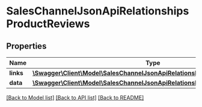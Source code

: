 # SalesChannelJsonApiRelationshipsProductReviews

## Properties
Name | Type | Description | Notes
------------ | ------------- | ------------- | -------------
**links** | [**\Swagger\Client\Model\SalesChannelJsonApiRelationshipsProductReviewsLinks**](SalesChannelJsonApiRelationshipsProductReviewsLinks.md) |  | [optional] 
**data** | [**\Swagger\Client\Model\SalesChannelJsonApiRelationshipsProductReviewsData[]**](SalesChannelJsonApiRelationshipsProductReviewsData.md) |  | [optional] 

[[Back to Model list]](../../README.md#documentation-for-models) [[Back to API list]](../../README.md#documentation-for-api-endpoints) [[Back to README]](../../README.md)


